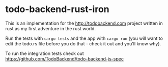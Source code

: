 # todo-backend-rust-iron

This is an implementation for the http://todobackend.com project written in rust as my first adventure in the rust world.

Run the tests with `cargo tests` and the app with `cargo run` (you will want to edit the todo.rs file before you do that - check it out and you'll know why).

To run the integration tests check out https://github.com/TodoBackend/todo-backend-js-spec

